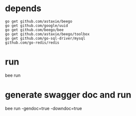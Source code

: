 # depends

    go get github.com/astaxie/beego
    go get github.com/google/uuid
    go get github.com/beego/bee
    go get github.com/astaxie/beego/toolbox
    go get github.com/go-sql-driver/mysql
    github.com/go-redis/redis
# run
bee run

# generate swagger doc and run
bee run -gendoc=true -downdoc=true

